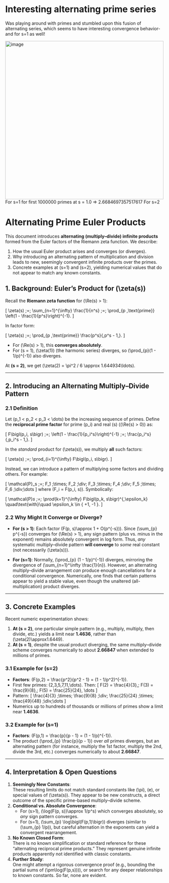 # Interesting alternating prime series 

Was playing around with primes and stumbled upon this fusion of alternating series, which seems to have interesting convergence behavior- and for s=1 as well!

<img width="503" alt="image" src="https://github.com/user-attachments/assets/10df00a2-df02-465f-94ee-43082e48392a" />
For s=1 for first 1000000 primes at s = 1.0 => 2.6684697357517617
For s=2

# Alternating Prime Euler Products

This document introduces **alternating (multiply–divide) infinite products** formed from the Euler factors of the Riemann zeta function. We describe:

1. How the usual Euler product arises and converges (or diverges).
2. Why introducing an alternating pattern of multiplication and division leads to new, seemingly convergent infinite products over the primes.
3. Concrete examples at \(s=1\) and \(s=2\), yielding numerical values that do not appear to match any known constants.


## 1. Background: Euler’s Product for \(\zeta(s)\)

Recall the **Riemann zeta function** for \(\Re(s) > 1\):

\[
\zeta(s) 
\;=\; 
\sum_{n=1}^{\infty} \frac{1}{n^s}
\;=\;
\prod_{p \,\text{prime}} \left(1 - \frac{1}{p^s}\right)^{-1}.
\]

In factor form:

\[
\zeta(s) 
\;=\;
\prod_{p \,\text{prime}}
\frac{p^s}{\,p^s - 1\,}.
\]

- For \(\Re(s) > 1\), this **converges absolutely**.  
- For \(s = 1\), \(\zeta(1)\) (the harmonic series) diverges, so \(\prod_{p}(1 - 1/p)^{-1}\) also diverges.

At **\(s = 2\)**, we get \(\zeta(2) = \pi^2 / 6 \approx 1.644934\ldots\).

---

## 2. Introducing an Alternating Multiply–Divide Pattern

### 2.1 Definition

Let \(p_1 < p_2 < p_3 < \dots\) be the increasing sequence of primes. Define the **reciprocal prime factor** for prime \(p_i\) and real \(s\) (\(\Re(s) > 0\)) as:

\[
F\bigl(p_i, s\bigr) 
\;=\;
\left(1 - \frac{1}{p_i^s}\right)^{-1} 
\;=\;
\frac{p_i^s}{\,p_i^s - 1\,}.
\]

In the *standard* product for \(\zeta(s)\), we multiply **all** such factors:

\[
\zeta(s) 
\;=\;
\prod_{i=1}^{\infty} F\bigl(p_i, s\bigr).
\]

Instead, we can introduce a pattern of multiplying some factors and dividing others. For example:

\[
\mathcal{P}_s
\;=\;
F_1 
\;\times\; 
F_2
\;\div\;
F_3
\;\times\;
F_4
\;\div\;
F_5
\;\times\;
F_6
\;\div\;\dots
\]
where \(F_i = F(p_i, s)\). Symbolically:

\[
\mathcal{P}_s 
\;=\;
\prod_{k=1}^{\infty}
F\bigl(p_k, s\bigr)^{\,\epsilon_k}
\quad\text{with}\quad
\epsilon_k \in \{ +1, -1 \}.
\]

### 2.2 Why Might It Converge or Diverge?

- **For \(s > 1\)**: Each factor \(F(p, s)\approx 1 + O(p^{-s})\). Since \(\sum_{p} p^{-s}\) converges for \(\Re(s) > 1\), any sign pattern (plus vs. minus in the exponent) remains absolutely convergent in log form. Thus, *any* systematic multiply–divide pattern **will converge** to *some* real constant (not necessarily \(\zeta(s)\)).

- **For \(s=1\)**: Normally, \(\prod_{p} (1 - 1/p)^{-1}\) diverges, mirroring the divergence of \(\sum_{n=1}^\infty \frac{1}{n}\). However, an alternating multiply–divide arrangement *can* produce enough cancellations for a conditional convergence. Numerically, one finds that certain patterns appear to yield a stable value, even though the unaltered (all-multiplication) product diverges.

---

## 3. Concrete Examples

Recent numeric experimentation shows:

1. **At \(s = 2\)**, one particular simple pattern (e.g., multiply, multiply, then divide, etc.) yields a limit near **1.4636**, rather than \(\zeta(2)\approx1.6449\).  
2. **At \(s = 1\)**, despite the usual product diverging, the same multiply–divide scheme converges numerically to about **2.66847** when extended to millions of primes.

### 3.1 Example for \(s=2\)

- **Factors**: \(F(p,2) = \frac{p^2}{p^2 - 1} = (1 - 1/p^2)^{-1}\).  
- First few primes: \(2,3,5,7,11,\dots\). Then:
  \[
  F(2) = \frac{4}{3},\; F(3) = \frac{9}{8},\; F(5) = \frac{25}{24}, \dots
  \]
- Pattern: 
  \[
  \frac{4}{3}
  \;\times\;
  \frac{9}{8}
  \;\div\;
  \frac{25}{24}
  \;\times\;
  \frac{49}{48}
  \;\div\;\dots
  \]
- Numerics up to hundreds of thousands or millions of primes show a limit near **1.4636**.

### 3.2 Example for \(s=1\)

- **Factors**: \(F(p,1) = \frac{p}{p - 1} = (1 - 1/p)^{-1}\).  
- The product \(\prod_{p} \frac{p}{p - 1}\) over *all* primes diverges, but an alternating pattern (for instance, multiply the 1st factor, multiply the 2nd, divide the 3rd, etc.) converges numerically to about **2.66847**.

---

## 4. Interpretation & Open Questions

1. **Seemingly New Constants**:  
   These resulting limits do not match standard constants like \(\pi\), \(e\), or special values of \(\zeta(s)\). They appear to be new constructs, a direct outcome of the specific prime-based multiply–divide scheme.
2. **Conditional vs. Absolute Convergence**:  
   - For \(s>1\), \(\log(F(p, s))\approx 1/p^s\) which converges absolutely, so *any* sign pattern converges.  
   - For \(s=1\), \(\sum_{p} \log\bigl(F(p,1)\bigr)\) diverges (similar to \(\sum_{p} 1/p\)), but careful alternation in the exponents can yield a convergent rearrangement.
3. **No Known Closed Form**:  
   There is no known simplification or standard reference for these “alternating reciprocal prime products.” They represent genuine infinite products apparently not identified with classic constants.
4. **Further Study**:  
   One might attempt a rigorous convergence proof (e.g., bounding the partial sums of \(\pm\log(F(p,s))\)), or search for any deeper relationships to known constants. So far, none are evident.
